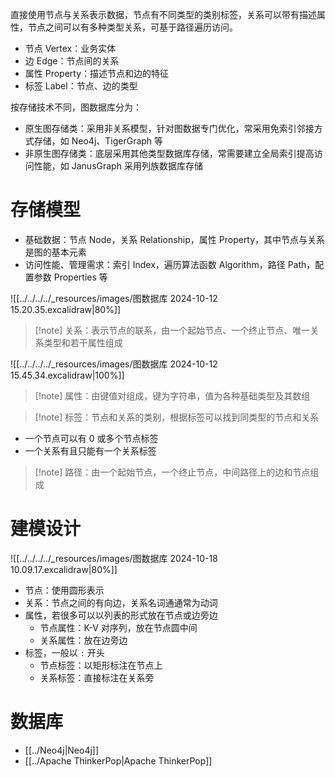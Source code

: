 直接使用节点与关系表示数据，节点有不同类型的类别标签，关系可以带有描述属性，节点之间可以有多种类型关系，可基于路径遍历访问。
- 节点 Vertex：业务实体
- 边 Edge：节点间的关系
- 属性 Property：描述节点和边的特征
- 标签 Label：节点、边的类型

按存储技术不同，图数据库分为：
- 原生图存储类：采用非关系模型，针对图数据专门优化，常采用免索引邻接方式存储，如 Neo4j、TigerGraph 等
- 非原生图存储类：底层采用其他类型数据库存储，常需要建立全局索引提高访问性能，如 JanusGraph 采用列族数据库存储

# 存储模型

- 基础数据：节点 Node，关系 Relationship，属性 Property，其中节点与关系是图的基本元素
- 访问性能、管理需求：索引 Index，遍历算法函数 Algorithm，路径 Path，配置参数 Properties 等

![[../../../../_resources/images/图数据库 2024-10-12 15.20.35.excalidraw|80%]]

> [!note] 关系：表示节点的联系，由一个起始节点、一个终止节点、唯一关系类型和若干属性组成

![[../../../../_resources/images/图数据库 2024-10-12 15.45.34.excalidraw|100%]]

> [!note] 属性：由键值对组成，键为字符串，值为各种基础类型及其数组

> [!note] 标签：节点和关系的类别，根据标签可以找到同类型的节点和关系

- 一个节点可以有 0 或多个节点标签
- 一个关系有且只能有一个关系标签

> [!note] 路径：由一个起始节点，一个终止节点，中间路径上的边和节点组成

# 建模设计

![[../../../../_resources/images/图数据库 2024-10-18 10.09.17.excalidraw|80%]]

- 节点：使用圆形表示
- 关系：节点之间的有向边，关系名词通通常为动词
- 属性，若很多可以以列表的形式放在节点或边旁边
	- 节点属性：K-V 对序列，放在节点圆中间
	- 关系属性：放在边旁边
- 标签，一般以 `:` 开头
	- 节点标签：以矩形标注在节点上
	- 关系标签：直接标注在关系旁
# 数据库

- [[../Neo4j|Neo4j]]
- [[../Apache ThinkerPop|Apache ThinkerPop]]
